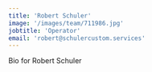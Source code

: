 ```yaml
---
title: 'Robert Schuler'
image: '/images/team/711986.jpg'
jobtitle: 'Operator'
email: 'robert@schulercustom.services'
---
```


Bio for Robert Schuler
